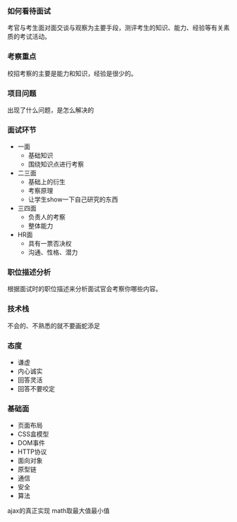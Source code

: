 ### 如何看待面试
考官与考生面对面交谈与观察为主要手段，测评考生的知识、能力、经验等有关素质的考试活动。

### 考察重点
校招考察的主要是能力和知识，经验是很少的。

### 项目问题
出现了什么问题，是怎么解决的

### 面试环节
 - 一面
   - 基础知识
   - 围绕知识点进行考察
 - 二三面
   - 基础上的衍生
   - 考察原理
   - 让学生show一下自己研究的东西
 - 三四面
   - 负责人的考察
   - 整体能力
 - HR面
   - 具有一票否决权
   - 沟通、性格、潜力

### 职位描述分析
根据面试时的职位描述来分析面试官会考察你哪些内容。

### 技术栈
不会的、不熟悉的就不要画蛇添足

### 态度
 - 谦虚
 - 内心诚实
 - 回答灵活
 - 回答不要咬定


### 基础面
 - 页面布局
 - CSS盒模型
 - DOM事件
 - HTTP协议
 - 面向对象
 - 原型链
 - 通信
 - 安全
 - 算法



 ajax的真正实现
 math取最大值最小值